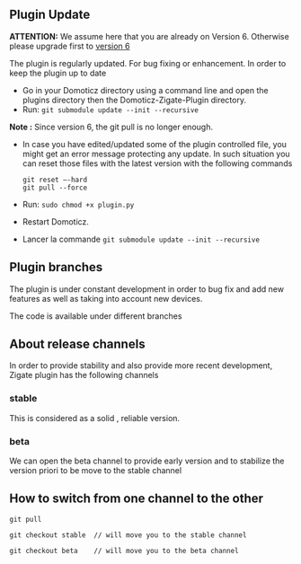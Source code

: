 ## Plugin Update

__ATTENTION:__ We assume here that you are already on Version 6. Otherwise please upgrade first to [version 6](Plugin_Update.html#plugin-update)


The plugin is regularly updated. For bug fixing or enhancement. In order to keep the plugin up to date

* Go in your Domoticz directory using a command line and open the plugins directory then the Domoticz-Zigate-Plugin directory.
* Run: `git submodule update --init --recursive`

__Note :__ Since version 6, the git pull is no longer enough.

* In case you have edited/updated some of the plugin controlled file, you might get an error message protecting any update. In such situation you can reset those files with the latest version with the following commands
  ```
  git reset –-hard
  git pull --force
  ```

* Run: `sudo chmod +x plugin.py`
* Restart Domoticz.

* Lancer la commande `git submodule update --init --recursive`



## Plugin branches

The plugin is under constant development in order to bug fix and add new features as well as taking into account new devices.

The code is available under different branches

## About release channels

In order to provide stability and also provide more recent development, Zigate plugin has the following channels

### stable

This is considered as a solid , reliable version.

### beta

We can open the beta channel to provide early version and to stabilize the version priori to be move to the stable channel

## How to switch from one channel to the other

`git pull`

`git checkout stable  // will move you to the stable channel`

`git checkout beta    // will move you to the beta channel`
